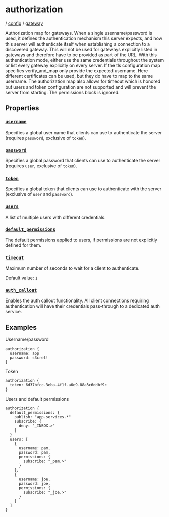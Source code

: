 # authorization

/ [config](reference/server-config/index.md) / [gateway](reference/server-config/config/gateway/index.md) 

Authorization map for gateways. When a single username/password is
used, it defines the authentication mechanism this server expects,
and how this server will authenticate itself when establishing
a connection to a discovered gateway. This will not be used for
gateways explicitly listed in gateways and therefore have to be
provided as part of the URL. With this authentication mode, either
use the same credentials throughout the system or list every gateway
explicitly on every server. If the tls configuration map specifies
verify_and_map only provide the expected username. Here different
certificates can be used, but they do have to map to the same username.
The authorization map also allows for timeout which is honored but
users and token configuration are not supported and will prevent the
server from starting. The permissions block is ignored.

## Properties

### [`username`](reference/server-config/gateway/authorization/username/index.md)

Specifies a global user name that clients can use to authenticate
the server (requires `password`, exclusive of `token`).

### [`password`](reference/server-config/gateway/authorization/password/index.md)

Specifies a global password that clients can use to authenticate
the server (requires `user`, exclusive of `token`).

### [`token`](reference/server-config/gateway/authorization/token/index.md)

Specifies a global token that clients can use to authenticate with
the server (exclusive of `user` and `password`).

### [`users`](reference/server-config/gateway/authorization/users/index.md)

A list of multiple users with different credentials.

### [`default_permissions`](reference/server-config/gateway/authorization/default_permissions/index.md)

The default permissions applied to users, if permissions are
not explicitly defined for them.

### [`timeout`](reference/server-config/gateway/authorization/timeout/index.md)

Maximum number of seconds to wait for a client to authenticate.

Default value: `1`

### [`auth_callout`](reference/server-config/gateway/authorization/auth_callout/index.md)

Enables the auth callout functionality.
All client connections requiring authentication will have
their credentials pass-through to a dedicated auth service.

## Examples

Username/password
```
authorization {
  username: app
  password: s3cret!
}

```
Token
```
authorization {
  token: 6d37bfcc-3eba-4f1f-a6e9-88a3c6ddbf9c
}

```
Users and default permissions
```
authorization {
  default_permissions: {
    publish: "app.services.*"
    subscribe: {
      deny: "_INBOX.>"
    }
  }
  users: [
    {
      username: pam,
      password: pam,
      permissions: {
        subscribe: "_pam.>"
      }
    },
    {
      username: joe,
      password: joe,
      permissions: {
        subscribe: "_joe.>"
      }
    }
  ]
}

```

